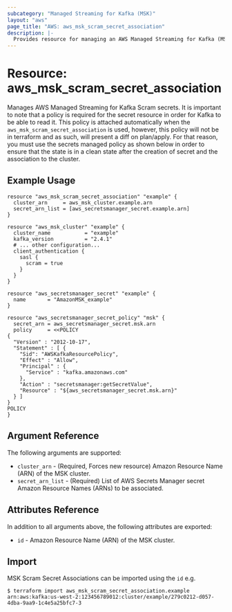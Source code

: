 ```yaml
---
subcategory: "Managed Streaming for Kafka (MSK)"
layout: "aws"
page_title: "AWS: aws_msk_scram_secret_association"
description: |-
  Provides resource for managing an AWS Managed Streaming for Kafka (MSK) Scram secret association
---
```


# Resource: aws_msk_scram_secret_association

Manages AWS Managed Streaming for Kafka Scram secrets.  It is important to note that a policy is required for the secret resource in order for Kafka to be able to read it. This policy is attached automatically when the `aws_msk_scram_secret_association` is used, however, this policy will not be in terraform and as such, will present a diff on plan/apply. For that reason, you must use the secrets managed policy as shown below in order to ensure that the state is in a clean state after the creation of secret and the association to the cluster.

## Example Usage

```hcl
resource "aws_msk_scram_secret_association" "example" {
  cluster_arn     = aws_msk_cluster.example.arn
  secret_arn_list = [aws_secretsmanager_secret.example.arn]
}

resource "aws_msk_cluster" "example" {
  cluster_name           = "example"
  kafka_version          = "2.4.1"
  # ... other configuration...
  client_authentication {
    sasl {
      scram = true
    }
  }
}

resource "aws_secretsmanager_secret" "example" {
  name       = "AmazonMSK_example"
}

resource "aws_secretsmanager_secret_policy" "msk" {
  secret_arn = aws_secretsmanager_secret.msk.arn
  policy     = <<POLICY
{
  "Version" : "2012-10-17",
  "Statement" : [ {
    "Sid": "AWSKafkaResourcePolicy",
    "Effect" : "Allow",
    "Principal" : {
      "Service" : "kafka.amazonaws.com"
    },
    "Action" : "secretsmanager:getSecretValue",
    "Resource" : "${aws_secretsmanager_secret.msk.arn}"
  } ]
}
POLICY
}
```

## Argument Reference

The following arguments are supported:

* `cluster_arn` - (Required, Forces new resource) Amazon Resource Name (ARN) of the MSK cluster.
* `secret_arn_list` - (Required) List of AWS Secrets Manager secret Amazon Resource Names (ARNs) to be associated.

## Attributes Reference

In addition to all arguments above, the following attributes are exported:

* `id` - Amazon Resource Name (ARN) of the MSK cluster.


## Import 

MSK Scram Secret Associations can be imported using the `id` e.g.

```
$ terraform import aws_msk_scram_secret_association.example arn:aws:kafka:us-west-2:123456789012:cluster/example/279c0212-d057-4dba-9aa9-1c4e5a25bfc7-3
```